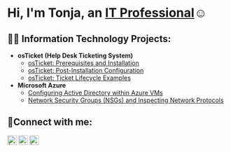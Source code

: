 
<h1>Hi, I'm Tonja, an <a href="https://linkedin.com/in/Tonja">IT Professional</a>☺</h1>

<h2>👨‍💻 Information Technology Projects:</h2>

- <b>osTicket (Help Desk Ticketing System)</b>
  - [osTicket: Prerequisites and Installation](https://github.com/BNMTon/osticket-prereqs)
  - [osTicket: Post-Installation Configuration](https://github.com/BNMTon/post-install-config)
  - [osTicket: Ticket Lifecycle Examples](https://github.com/BNMTon/ticket-lifecycle)
- <b>Microsoft Azure</b>
  - [Configuring Active Directory within Azure VMs](https://github.com/BNMTon/configure-ad)
  - [Network Security Groups (NSGs) and Inspecting Network Protocols](https://github.com/BNMTon/azure-network-protocols)

<h2>🤳Connect with me:</h2>


[<img align="left" alt=" | Twitter" width="22px" src="https://cdn.jsdelivr.net/npm/simple-icons@v3/icons/twitter.svg" />][twitter]
[<img align="left" alt="Tonja | LinkedIn" width="22px" src="https://cdn.jsdelivr.net/npm/simple-icons@v3/icons/linkedin.svg" />][linkedin]
[<img align="left" alt=" | Instagram" width="22px" src="https://cdn.jsdelivr.net/npm/simple-icons@v3/icons/instagram.svg" />][instagram]


[twitter]: https://twitter.com/
[instagram]: https://www.instagram.com/
[linkedin]: https://linkedin.com/in/Tonja
